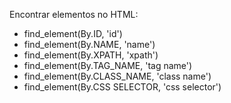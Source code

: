  Encontrar elementos no HTML:
- find_element(By.ID, 'id')
- find_element(By.NAME, 'name')
- find_element(By.XPATH, 'xpath')
- find_element(By.TAG_NAME, 'tag name')
- find_element(By.CLASS_NAME, 'class name')
- find_element(By.CSS SELECTOR, 'css selector')
